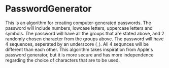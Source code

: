 # PasswordGenerator
This is an algorithm for creating computer-generated passwords. 
The password will include numbers, lowcase letters, uppercase letters and symbols.
The password will have all the groups that are stated above, and 2 randomly chosen character from the groups above.
The password will have 4 sequences, seperated by an underscore (_). All 4 sequnces will be different than each other.
This algorithm takes inspiration from Apple's password generator, but it is more secure and has more independence regarding the choice of characters that are to be used.
